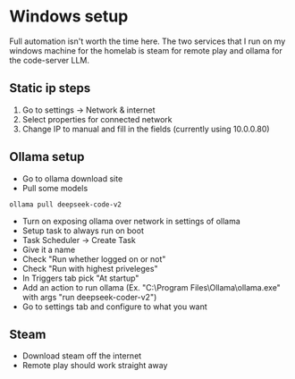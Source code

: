 # Windows setup
Full automation isn't worth the time here. The two services that I run on my windows machine for the homelab is steam for remote play and ollama for the code-server LLM.
## Static ip steps
1. Go to settings -> Network & internet
2. Select properties for connected network
3. Change IP to manual and fill in the fields (currently using 10.0.0.80)

## Ollama setup
+ Go to ollama download site
+ Pull some models
```
ollama pull deepseek-code-v2
```
+ Turn on exposing ollama over network in settings of ollama
+ Setup task to always run on boot
+ Task Scheduler -> Create Task
+ Give it a name
+ Check "Run whether logged on or not"
+ Check "Run with highest priveleges"
+ In Triggers tab pick "At startup"
+ Add an action to run ollama (Ex. "C:\Program Files\Ollama\ollama.exe" with args "run deepseek-coder-v2")
+ Go to settings tab and configure to what you want

## Steam
+ Download steam off the internet
+ Remote play should work straight away